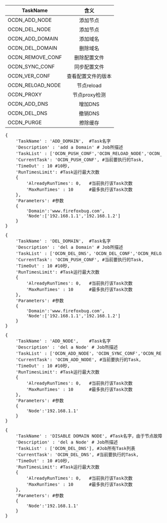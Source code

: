 
|  TaskName         |  含义       
| ----------------- |:-------------:
| OCDN_ADD_NODE   | 添加节点
| OCDN_DEL_NODE   | 添加节点
| OCDN_ADD_DOMAIN   | 添加域名
| OCDN_DEL_DOMAIN   | 删除域名
| OCDN_REMOVE_CONF  | 删除配置文件 
| OCDN_SYNC_CONF  | 同步配置文件 
| OCDN_VER_CONF  | 查看配置文件的版本
| OCDN_RELOAD_NODE       | 节点reload
| OCDN_PROXY        | 节点proxy检测
| OCDN_ADD_DNS      | 增加DNS
| OCDN_DEL_DNS      | 撤销DNS
| OCDN_PURGE  		| 擦除缓存

<pre>
{
	'TaskName' : 'ADD_DOMAIN',	#Task名字
	'Description' : 'add a Domain' # Job所描述
	'TaskList' : ['OCDN_PUSH_CONF','OCDN_RELOAD_NODE','OCDN_PROXY','OCDN_ADD_DNS'], #Job所有Task列表
	'CurrentTask': 'OCDN_PUSH_CONF', #当前要执行的Task,
	'TimeOut' : 10 #10秒,
	'RunTimesLimit': #Task运行最大次数
	{
		'AlreadyRunTimes': 0,	#当前执行该Task次数
		'MaxRunTimes' : 10 		#最多执行该Task次数
	},
	'Parameters': #参数
	{
		'Domain':'www.firefoxbug.com',
		'Node':['192.168.1.1','192.168.1.2']
	}
}
</pre>

<pre>
{
	'TaskName' : 'DEL_DOMAIN',	#Task名字
	'Description' : 'del a Domain' # Job所描述
	'TaskList' : ['OCDN_DEL_DNS'，'OCDN_DEL_CONF','OCDN_RELOAD'], #Job所有Task列表
	'CurrentTask': 'OCDN_PUSH_CONF', #当前要执行的Task,
	'TimeOut' : 10 #10秒,
	'RunTimesLimit': #Task运行最大次数
	{
		'AlreadyRunTimes': 0,	#当前执行该Task次数
		'MaxRunTimes' : 10 		#最多执行该Task次数
	},
	'Parameters': #参数
	{
		'Domain':'www.firefoxbug.com',
		'Node':['192.168.1.1','192.168.1.2']
	}
}
</pre>

<pre>
{
	'TaskName' : 'ADD_NODE',	#Task名字
	'Description' : 'del a Node' # Job所描述
	'TaskList' : ['OCDN_ADD_NODE'，'OCDN_SYNC_CONF','OCDN_RELOAD_NODE'], #Job所有Task列表
	'CurrentTask': 'OCDN_ADD_NODE', #当前要执行的Task,
	'TimeOut' : 10 #10秒,
	'RunTimesLimit': #Task运行最大次数
	{
		'AlreadyRunTimes': 0,	#当前执行该Task次数
		'MaxRunTimes' : 10 		#最多执行该Task次数
	},
	'Parameters': #参数
	{
		'Node':'192.168.1.1'
	}
}
</pre>

<pre>
{
	'TaskName' : 'DISABLE DOMAIN NODE',	#Task名字，由于节点故障而撤回DNS
	'Description' : 'del a Node' # Job所描述
	'TaskList' : ['OCDN_DEL_DNS'], #Job所有Task列表
	'CurrentTask': 'OCDN_DEL_DNS', #当前要执行的Task,
	'TimeOut' : 10 #10秒,
	'RunTimesLimit': #Task运行最大次数
	{
		'AlreadyRunTimes': 0,	#当前执行该Task次数
		'MaxRunTimes' : 10 		#最多执行该Task次数
	},
	'Parameters': #参数
	{
		'Node':'192.168.1.1'
	}
}
</pre>
